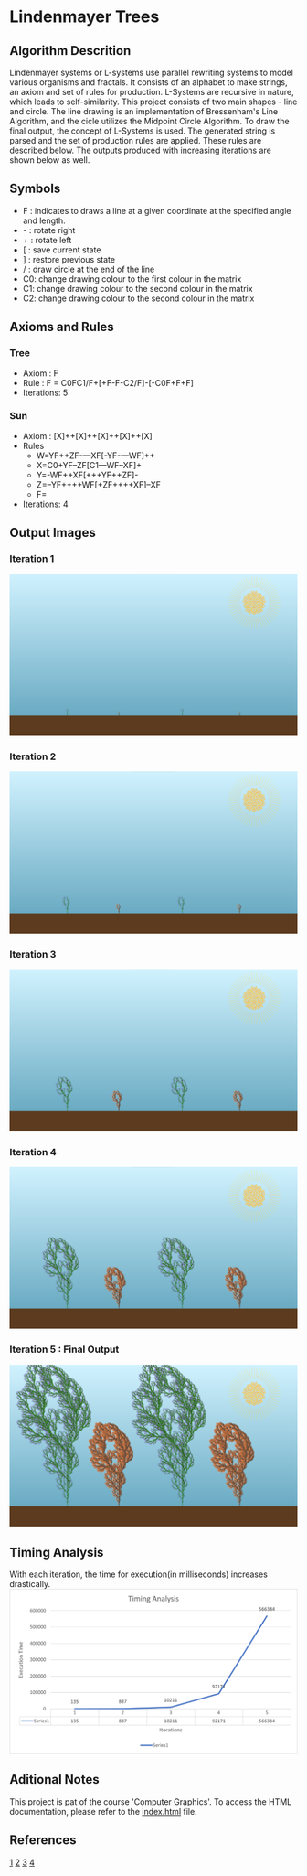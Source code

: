 # Lindenmayer Trees
## Algorithm Descrition
Lindenmayer systems or L-systems use parallel rewriting systems to model various organisms and fractals. It consists of an alphabet to make strings, an axiom and set of rules for production. L-Systems are recursive in nature, which leads to self-similarity. This project consists of two main shapes - line and circle. The line drawing is an implementation of Bressenham's Line Algorithm, and the cicle utilizes the Midpoint Circle Algorithm. To draw the final output, the concept of L-Systems is used. The generated string is parsed and the set of production rules are applied. These rules are described below. The outputs produced with increasing iterations are shown below as well.
## Symbols
- F : indicates to draws a line at a given coordinate at the specified angle and length.
- \- : rotate right
- \+ : rotate left
- [ : save current state
- ] : restore previous state
- / : draw circle at the end of the line
- C0: change drawing colour to the first colour in the matrix
- C1: change drawing colour to the second colour in the matrix
- C2: change drawing colour to the second colour in the matrix
## Axioms and Rules
### Tree
- Axiom : F
- Rule : F = C0FC1/F+[+F-F-C2/F]-[-C0F+F+F]
- Iterations: 5
### Sun
- Axiom : [X]++[X]++[X]++[X]++[X]
- Rules
    - W=YF++ZF-—XF[-YF-—WF]++
    - X=C0+YF–ZF[C1—WF–XF]+
    - Y=-WF++XF[+++YF++ZF]-
    - Z=–YF++++WF[+ZF++++XF]–XF
    - F=
- Iterations: 4
## Output Images
### Iteration 1
![](/Output%20images/it1.png)
### Iteration 2
![](/Output%20images/it2.png)
### Iteration 3
![](/Output%20images/it3.png)
### Iteration 4
![](/Output%20images/it4.png)
### Iteration 5 : Final Output
![](/Output%20images/final_image.png)
## Timing Analysis
With each iteration, the time for execution(in milliseconds) increases drastically.
![](/Output%20images/TimeAnalysis.png)
## Aditional Notes
This project is pat of the course 'Computer Graphics'. To access the HTML documentation, please refer to the [index.html](/Documentation/html/index.html) file.
## References
[1](https://paulbourke.net/fractals/lsys/)
[2](https://www.youtube.com/watch?v=f6ra024-ASY&t=1134s)
[3](http://alvyray.com/Papers/CG/PlantsFractalsandFormalLanguages.pdf)
[4](https://docs.racket-lang.org/lindenmayer/Interpreting_L-systems.html?source=post_page--&mdash;98e07de6bd63-------------------&mdash;)
